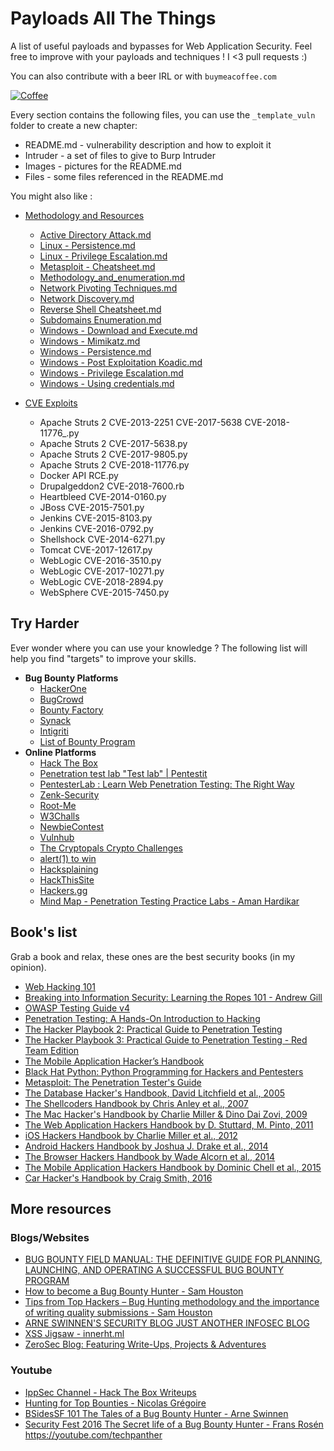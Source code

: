 # Payloads All The Things

A list of useful payloads and bypasses for Web Application Security.
Feel free to improve with your payloads and techniques !
I <3 pull requests :)

You can also contribute with a beer IRL or with `buymeacoffee.com`

[![Coffee](https://www.buymeacoffee.com/assets/img/custom_images/orange_img.png)](https://buymeacoff.ee/swissky)

Every section contains the following files, you can use the `_template_vuln` folder to create a new chapter:

- README.md - vulnerability description and how to exploit it
- Intruder - a set of files to give to Burp Intruder
- Images - pictures for the README.md
- Files - some files referenced in the README.md

You might also like :

- [Methodology and Resources](https://github.com/swisskyrepo/PayloadsAllTheThings/blob/master/Methodology%20and%20Resources/)
  - [Active Directory Attack.md](https://github.com/swisskyrepo/PayloadsAllTheThings/blob/master/Methodology%20and%20Resources/Active%20Directory%20Attack.md)
  - [Linux - Persistence.md](https://github.com/swisskyrepo/PayloadsAllTheThings/blob/master/Methodology%20and%20Resources/Linux%20-%20Persistence.md)
  - [Linux - Privilege Escalation.md](https://github.com/swisskyrepo/PayloadsAllTheThings/blob/master/Methodology%20and%20Resources/Linux%20-%20Privilege%20Escalation.md)
  - [Metasploit - Cheatsheet.md](https://github.com/swisskyrepo/PayloadsAllTheThings/blob/master/Methodology%20and%20Resources/Metasploit%20-%20Cheatsheet.md)  
  - [Methodology_and_enumeration.md](https://github.com/swisskyrepo/PayloadsAllTheThings/blob/master/Methodology%20and%20Resources/Methodology_and_enumeration.md)
  - [Network Pivoting Techniques.md](https://github.com/swisskyrepo/PayloadsAllTheThings/blob/master/Methodology%20and%20Resources/Network%20Pivoting%20Techniques.md)
  - [Network Discovery.md](https://github.com/swisskyrepo/PayloadsAllTheThings/blob/master/Methodology%20and%20Resources/Network%20Discovery.md)
  - [Reverse Shell Cheatsheet.md](https://github.com/swisskyrepo/PayloadsAllTheThings/blob/master/Methodology%20and%20Resources/Reverse%20Shell%20Cheatsheet.md)
  - [Subdomains Enumeration.md](https://github.com/swisskyrepo/PayloadsAllTheThings/blob/master/Methodology%20and%20Resources/Subdomains%20Enumeration.md)
  - [Windows - Download and Execute.md](https://github.com/swisskyrepo/PayloadsAllTheThings/blob/master/Methodology%20and%20Resources/Windows%20-%20Download%20and%20Execute.md)
  - [Windows - Mimikatz.md](https://github.com/swisskyrepo/PayloadsAllTheThings/blob/master/Methodology%20and%20Resources/Windows%20-%20Mimikatz.md)
  - [Windows - Persistence.md](https://github.com/swisskyrepo/PayloadsAllTheThings/blob/master/Methodology%20and%20Resources/Windows%20-%20Persistence.md)
  - [Windows - Post Exploitation Koadic.md](https://github.com/swisskyrepo/PayloadsAllTheThings/blob/master/Methodology%20and%20Resources/Windows%20-%20Post%20Exploitation%20Koadic.md)
  - [Windows - Privilege Escalation.md](https://github.com/swisskyrepo/PayloadsAllTheThings/blob/master/Methodology%20and%20Resources/Windows%20-%20Privilege%20Escalation.md)
  - [Windows - Using credentials.md](https://github.com/swisskyrepo/PayloadsAllTheThings/blob/master/Methodology%20and%20Resources/Windows%20-%20Using%20credentials.md)

- [CVE Exploits](https://github.com/swisskyrepo/PayloadsAllTheThings/blob/master/CVE%20Exploits)
    - Apache Struts 2 CVE-2013-2251 CVE-2017-5638 CVE-2018-11776_.py
    - Apache Struts 2 CVE-2017-5638.py
    - Apache Struts 2 CVE-2017-9805.py
    - Apache Struts 2 CVE-2018-11776.py
    - Docker API RCE.py
    - Drupalgeddon2 CVE-2018-7600.rb
    - Heartbleed CVE-2014-0160.py
    - JBoss CVE-2015-7501.py
    - Jenkins CVE-2015-8103.py
    - Jenkins CVE-2016-0792.py
    - Shellshock CVE-2014-6271.py
    - Tomcat CVE-2017-12617.py
    - WebLogic CVE-2016-3510.py
    - WebLogic CVE-2017-10271.py
    - WebLogic CVE-2018-2894.py
    - WebSphere CVE-2015-7450.py

## Try Harder

Ever wonder where you can use your knowledge ? The following list will help you find "targets" to improve your skills.

- __Bug Bounty Platforms__
  - [HackerOne](https://hackerone.com)
  - [BugCrowd](https://bugcrowd.com)
  - [Bounty Factory](https://bountyfactory.io)
  - [Synack](https://www.synack.com/)
  - [Intigriti](https://www.intigriti.com)
  - [List of Bounty Program](https://bugcrowd.com/list-of-bug-bounty-programs/)
- __Online Platforms__
  - [Hack The Box](https://hackthebox.eu/)
  - [Penetration test lab "Test lab" | Pentestit](https://lab.pentestit.ru)
  - [PentesterLab : Learn Web Penetration Testing: The Right Way](https://pentesterlab.com/)
  - [Zenk-Security](https://www.zenk-security.com/epreuves.php)
  - [Root-Me](https://www.root-me.org)
  - [W3Challs](https://w3challs.com/)
  - [NewbieContest](https://www.newbiecontest.org/)
  - [Vulnhub](https://www.vulnhub.com/)
  - [The Cryptopals Crypto Challenges](https://cryptopals.com/)
  - [alert(1) to win](https://alf.nu/alert1)
  - [Hacksplaining](https://www.hacksplaining.com/exercises)
  - [HackThisSite](https://hackthissite.org)
  - [Hackers.gg](hackers.gg)
  - [Mind Map - Penetration Testing Practice Labs - Aman Hardikar](http://www.amanhardikar.com/mindmaps/Practice.html)

## Book's list

Grab a book and relax, these ones are the best security books (in my opinion).

- [Web Hacking 101](https://leanpub.com/web-hacking-101)
- [Breaking into Information Security: Learning the Ropes 101 - Andrew Gill](https://leanpub.com/ltr101-breaking-into-infosec)
- [OWASP Testing Guide v4](https://www.owasp.org/index.php/OWASP_Testing_Project)
- [Penetration Testing: A Hands-On Introduction to Hacking](http://amzn.to/2dhHTSn)
- [The Hacker Playbook 2: Practical Guide to Penetration Testing](http://amzn.to/2d9wYKa)
- [The Hacker Playbook 3: Practical Guide to Penetration Testing - Red Team Edition](http://a.co/6MqC9bD)
- [The Mobile Application Hacker’s Handbook](http://amzn.to/2cVOIrE)
- [Black Hat Python: Python Programming for Hackers and Pentesters](http://www.amazon.com/Black-Hat-Python-Programming-Pentesters/dp/1593275900)
- [Metasploit: The Penetration Tester's Guide](https://www.nostarch.com/metasploit)
- [The Database Hacker's Handbook, David Litchfield et al., 2005](http://www.wiley.com/WileyCDA/WileyTitle/productCd-0764578014.html)
- [The Shellcoders Handbook by Chris Anley et al., 2007](http://www.wiley.com/WileyCDA/WileyTitle/productCd-047008023X.html)
- [The Mac Hacker's Handbook by Charlie Miller & Dino Dai Zovi, 2009](http://www.wiley.com/WileyCDA/WileyTitle/productCd-0470395362.html)
- [The Web Application Hackers Handbook by D. Stuttard, M. Pinto, 2011](http://www.wiley.com/WileyCDA/WileyTitle/productCd-1118026470.html)
- [iOS Hackers Handbook by Charlie Miller et al., 2012](http://www.wiley.com/WileyCDA/WileyTitle/productCd-1118204123.html)
- [Android Hackers Handbook by Joshua J. Drake et al., 2014](http://www.wiley.com/WileyCDA/WileyTitle/productCd-111860864X.html)
- [The Browser Hackers Handbook by Wade Alcorn et al., 2014](http://www.wiley.com/WileyCDA/WileyTitle/productCd-1118662091.html)
- [The Mobile Application Hackers Handbook by Dominic Chell et al., 2015](http://www.wiley.com/WileyCDA/WileyTitle/productCd-1118958500.html)
- [Car Hacker's Handbook by Craig Smith, 2016](https://www.nostarch.com/carhacking)

## More resources

### Blogs/Websites

- [BUG BOUNTY FIELD MANUAL: THE DEFINITIVE GUIDE FOR PLANNING, LAUNCHING, AND OPERATING A SUCCESSFUL BUG BOUNTY PROGRAM](https://www.hackerone.com/blog/the-bug-bounty-field-manual)
- [How to become a Bug Bounty Hunter - Sam Houston](https://forum.bugcrowd.com/t/researcher-resources-how-to-become-a-bug-bounty-hunter/1102)
- [Tips from Top Hackers – Bug Hunting methodology and the importance of writing quality submissions - Sam Houston](https://www.bugcrowd.com/tips-from-top-hackers-bug-hunting-methodology-and-the-importance-of-writing-quality-submissions/)
- [ARNE SWINNEN'S SECURITY BLOG JUST ANOTHER INFOSEC BLOG](https://www.arneswinnen.net)
- [XSS Jigsaw - innerht.ml](https://blog.innerht.ml)
- [ZeroSec Blog: Featuring Write-Ups, Projects & Adventures](https://blog.zsec.uk/tag/ltr101/)

### Youtube

- [IppSec Channel - Hack The Box Writeups](https://www.youtube.com/channel/UCa6eh7gCkpPo5XXUDfygQQA)
- [Hunting for Top Bounties - Nicolas Grégoire](https://www.youtube.com/watch?v=mQjTgDuLsp4)
- [BSidesSF 101 The Tales of a Bug Bounty Hunter - Arne Swinnen](https://www.youtube.com/watch?v=dsekKYNLBbc)
- [Security Fest 2016 The Secret life of a Bug Bounty Hunter - Frans Rosén](https://www.youtube.com/watch?v=KDo68Laayh8)
https://youtube.com/techpanther
